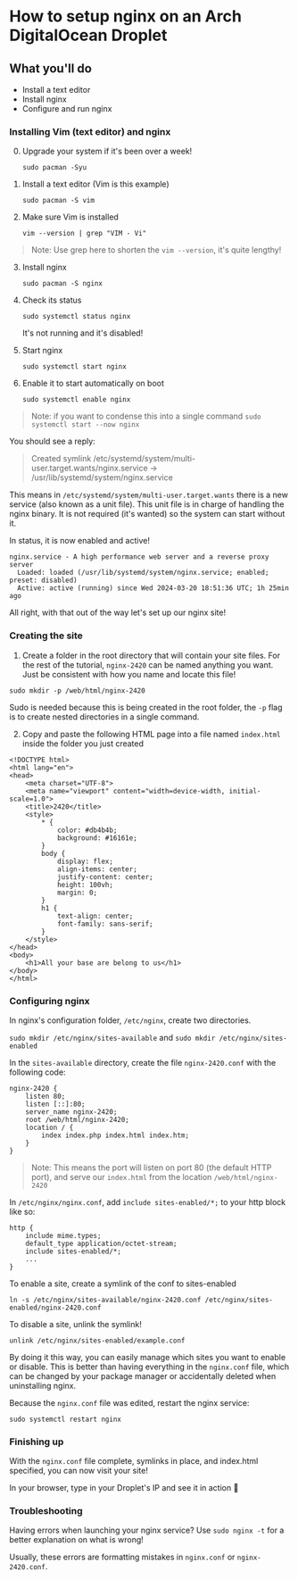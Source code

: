 # How to setup nginx on an Arch DigitalOcean Droplet

## What you'll do

- Install a text editor
- Install nginx
- Configure and run nginx

### Installing Vim (text editor) and nginx

0. Upgrade your system if it's been over a week!

   `sudo pacman -Syu`

1. Install a text editor (Vim is this example)

   `sudo pacman -S vim`

2. Make sure Vim is installed

   `vim --version | grep "VIM - Vi"`

> Note: Use grep here to shorten the `vim --version`, it's quite lengthy!

3. Install nginx

   `sudo pacman -S nginx`

4. Check its status

   `sudo systemctl status nginx`

   It's not running and it's disabled!

5. Start nginx

   `sudo systemctl start nginx`

6. Enable it to start automatically on boot

   `sudo systemctl enable nginx`

> Note: if you want to condense this into a single command `sudo systemctl start --now nginx`

You should see a reply:

> Created symlink /etc/systemd/system/multi-user.target.wants/nginx.service → /usr/lib/systemd/system/nginx.service

This means in `/etc/systemd/system/multi-user.target.wants` there is a new service (also known as a unit file).
This unit file is in charge of handling the nginx binary.
It is not required (it's wanted) so the system can start without it.

In status, it is now enabled and active!

```
nginx.service - A high performance web server and a reverse proxy server
  Loaded: loaded (/usr/lib/systemd/system/nginx.service; enabled; preset: disabled)
  Active: active (running) since Wed 2024-03-20 18:51:36 UTC; 1h 25min ago
```

All right, with that out of the way let's set up our nginx site!

### Creating the site

1. Create a folder in the root directory that will contain your site files. For the rest of the tutorial, `nginx-2420` can be named anything you want. Just be consistent with how you name and locate this file!

`sudo mkdir -p /web/html/nginx-2420`

Sudo is needed because this is being created in the root folder, the `-p` flag is to create nested directories in a single command.

2. Copy and paste the following HTML page into a file named `index.html` inside the folder you just created

```
<!DOCTYPE html>
<html lang="en">
<head>
    <meta charset="UTF-8">
    <meta name="viewport" content="width=device-width, initial-scale=1.0">
    <title>2420</title>
    <style>
        * {
            color: #db4b4b;
            background: #16161e;
        }
        body {
            display: flex;
            align-items: center;
            justify-content: center;
            height: 100vh;
            margin: 0;
        }
        h1 {
            text-align: center;
            font-family: sans-serif;
        }
    </style>
</head>
<body>
    <h1>All your base are belong to us</h1>
</body>
</html>
```

### Configuring nginx

In nginx's configuration folder, `/etc/nginx`, create two directories.

`sudo mkdir /etc/nginx/sites-available` and `sudo mkdir /etc/nginx/sites-enabled`

In the `sites-available` directory, create the file `nginx-2420.conf` with the following code:

```
nginx-2420 {
    listen 80;
    listen [::]:80;
    server_name nginx-2420;
    root /web/html/nginx-2420;
    location / {
        index index.php index.html index.htm;
    }
}
```

> Note: This means the port will listen on port 80 (the default HTTP port), and serve our `index.html` from the location `/web/html/nginx-2420`

In `/etc/nginx/nginx.conf`, add `include sites-enabled/*;` to your http block like so:

```
http {
    include mime.types;
    default_type application/octet-stream;
    include sites-enabled/*;
    ...
}
```

To enable a site, create a symlink of the conf to sites-enabled

`ln -s /etc/nginx/sites-available/nginx-2420.conf /etc/nginx/sites-enabled/nginx-2420.conf`

To disable a site, unlink the symlink!

`unlink /etc/nginx/sites-enabled/example.conf`

By doing it this way, you can easily manage which sites you want to enable or disable. This is better than having everything in the `nginx.conf` file, which can be changed by your package manager or accidentally deleted when uninstalling nginx.

Because the `nginx.conf` file was edited, restart the nginx service:

`sudo systemctl restart nginx`

### Finishing up

With the `nginx.conf` file complete, symlinks in place, and index.html specified, you can now visit your site!

In your browser, type in your Droplet's IP and see it in action 🚀

### Troubleshooting

Having errors when launching your nginx service? Use `sudo nginx -t` for a better explanation on what is wrong!

Usually, these errors are formatting mistakes in `nginx.conf` or `nginx-2420.conf`.
